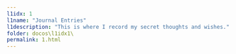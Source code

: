 ```yaml
---
l1idx: 1
l1name: "Journal Entries"
l1description: "This is where I record my secret thoughts and wishes."
folder: docos\l1idx1\
permalink: 1.html
---
```

